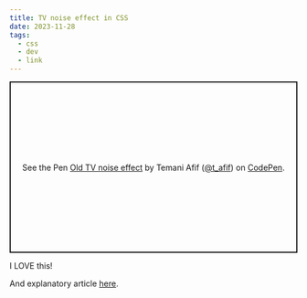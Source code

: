 ```yaml
---
title: TV noise effect in CSS
date: 2023-11-28
tags:
  - css
  - dev
  - link
---
```


<p class="codepen" data-height="300" data-default-tab="result" data-slug-hash="oNdKYge" data-preview="true" data-user="t_afif" style="height: 300px; box-sizing: border-box; display: flex; align-items: center; justify-content: center; border: 2px solid; margin: 1em 0; padding: 1em;">
  <span>See the Pen <a href="https://codepen.io/t_afif/pen/oNdKYge">
  Old TV noise effect</a> by Temani Afif (<a href="https://codepen.io/t_afif">@t_afif</a>)
  on <a href="https://codepen.io">CodePen</a>.</span>
</p>
<script async src="https://cpwebassets.codepen.io/assets/embed/ei.js"></script>

I LOVE this!

And explanatory article [here](https://css-tricks.com/making-static-noise-from-a-weird-css-gradient-bug/).
